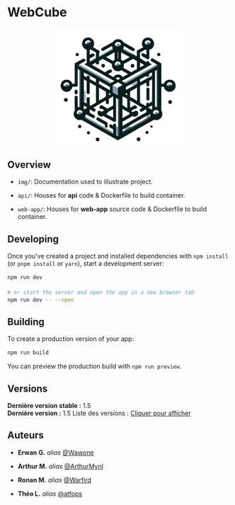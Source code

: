 # WebCube

<div align="center">
  <img src="./img/WebCube_logo.png" alt="WebCube Logo" width="300"/>
</div>

## Overview

- `img/`: Documentation used to illustrate project.
  
- `api/`: Houses for **api** code & Dockerfile to build container.
  
- `web-app/`: Houses for **web-app** source code & Dockerfile to build container.


## Developing

Once you've created a project and installed dependencies with `npm install` (or `pnpm install` or `yarn`), start a development server:

```bash
npm run dev

# or start the server and open the app in a new browser tab
npm run dev -- --open
```

## Building

To create a production version of your app:

```bash
npm run build
```

You can preview the production build with `npm run preview`.

## Versions
 
**Dernière version stable :** 1.5  
**Dernière version :** 1.5
Liste des versions : [Cliquer pour afficher](https://github.com/IDE-PFE-S9/WebCube/releases)

## Auteurs

* **Erwan G.** _alias_ [@Wawone](https://github.com/Wawone)

* **Arthur M.** _alias_ [@ArthurMynl](https://github.com/ArthurMynl)

* **Ronan M.** _alias_ [@Warfird](https://github.com/Warfird)

* **Théo L.** _alias_ [@atfops](https://github.com/atfops)

